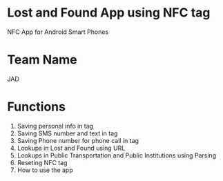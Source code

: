 # Lost and Found App using NFC tag
NFC App for Android Smart Phones
# Team Name  
JAD
# Functions
1. Saving personal info in tag
2. Saving SMS number and text in tag
3. Saving Phone number for phone call in tag
4. Lookups in Lost and Found using URL
5. Lookups in Public Transportation and Public Institutions using Parsing
6. Reseting NFC tag
7. How to use the app







